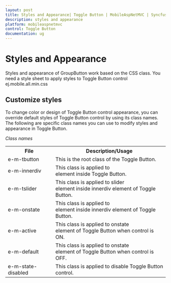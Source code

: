 ```yaml
---
layout: post
title: Styles and Appearance| Toggle Button | MobileAspNetMVC | Syncfusion
description: styles and appearance
platform: mobileaspnetmvc
control: Toggle Button
documentation: ug
---
```


# Styles and Appearance

Styles and appearance of GroupButton work based on the CSS class. You need a style sheet to apply styles to Toggle Button control ej.mobile.all.min.css

## Customize styles

To change color or design of Toggle Button control appearance, you can override default styles of Toggle Button control by using its class names. The following are specific class names you can use to modify styles and appearance in Toggle Button.

_Class names_

<table>
<tr>
<th>
File</th><th>
Description/Usage</th></tr>
<tr>
<td>
e-m-tbutton</td><td>
This is the root class of the Toggle Button.</td></tr>
<tr>
<td>
e-m-innerdiv</td><td>
This class is applied to <div> element inside Toggle Button.</td></tr>
<tr>
<td>
e-m-tslider</td><td>
This class is applied to slider <div> element inside innerdiv element of Toggle Button.</td></tr>
<tr>
<td>
e-m-onstate</td><td>
This class is applied to <div> element inside innerdiv element of Toggle Button.</td></tr>
<tr>
<td>
e-m-active</td><td>
This class is applied to onstate <div> element of Toggle Button when control is ON.</td></tr>
<tr>
<td>
e-m-default</td><td>
This class is applied to onstate <div> element of Toggle Button when control is OFF.</td></tr>
<tr>
<td>
e-m-state-disabled</td><td>
This class is applied to disable Toggle Button control.</td></tr>
</table>

